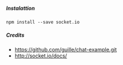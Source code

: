 ##### Instalattion
```shell
npm install --save socket.io
```

##### Credits
- https://github.com/guille/chat-example.git
- http://socket.io/docs/